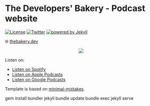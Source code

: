 # The Developers' Bakery - Podcast website

[![License](https://img.shields.io/badge/License-Apache%202.0-blue)](https://opensource.org/licenses/Apache-2.0) [![Twitter](https://img.shields.io/badge/Twitter-@cortinico-blue.svg?style=flat)](http://twitter.com/cortinico) [![powered by Jekyll](https://img.shields.io/badge/powered_by-Jekyll-red.svg)](https://jekyllrb.com/)

🌐 [thebakery.dev](https://thebakery.dev)

<p align="center">
    <img src="https://i.imgur.com/k7HDp50.png">
</p>

Listen on:
* <i class="fab fa-spotify"></i> [Listen on Spotify](https://open.spotify.com/show/4jV6Yoz7D38sZJlYMzJm3k?si=AL3ske_0R_CKlEScMhYhug)
* <i class="fas fa-podcast"></i> [Listen on Apple Podcasts](https://podcasts.apple.com/us/podcast/the-developers-bakery/id1542849034)
* <i class="fab fa-google-play"></i> [Listen on Google Podcasts](https://podcasts.google.com/feed/aHR0cHM6Ly90aGViYWtlcnkuZGV2L3BvZGNhc3QueG1s)

Template is based on [minimal-mistakes](https://github.com/mmistakes/minimal-mistakes/).

gem install bundler jekyll
bundle update
bundle exec jekyll serve
